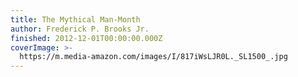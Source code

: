 ```yaml
---
title: The Mythical Man-Month
author: Frederick P. Brooks Jr.
finished: 2012-12-01T00:00:00.000Z
coverImage: >-
  https://m.media-amazon.com/images/I/817iWsLJR0L._SL1500_.jpg
---
```

